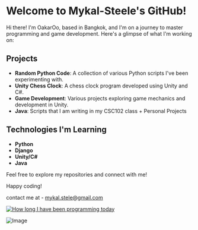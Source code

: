 # Welcome to Mykal-Steele's GitHub!

Hi there! I'm OakarOo, based in Bangkok, and I'm on a journey to master programming and game development. Here's a glimpse of what I'm working on:

## Projects
- **Random Python Code**: A collection of various Python scripts I've been experimenting with.
- **Unity Chess Clock**: A chess clock program developed using Unity and C#.
- **Game Development**: Various projects exploring game mechanics and development in Unity.
- **Java**: Scripts that I am writing in my CSC102 class + Personal Projects

## Technologies I'm Learning
- **Python**
- **Django**
- **Unity/C#**
- **Java**

Feel free to explore my repositories and connect with me!

Happy coding!

contact me at - mykal.stele@gmail.com


[![How long I have been programming today](https://wakatime.com/badge/user/35665028-0b40-4980-9103-c87c17b0f8fe/project/b04e7954-aee7-4b43-8f3f-bb7a638c7421.svg)](https://wakatime.com/badge/user/35665028-0b40-4980-9103-c87c17b0f8fe/project/b04e7954-aee7-4b43-8f3f-bb7a638c7421)

![Image](https://wakatime.com/share/@35665028-0b40-4980-9103-c87c17b0f8fe/18c06e14-c341-4f0d-ac05-5930a484cdf6.svg)
